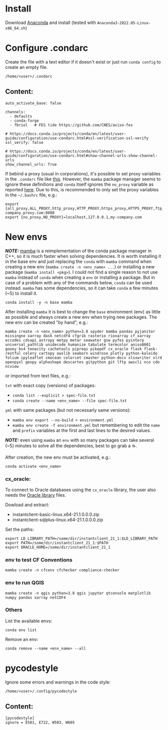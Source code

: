 # Install
Download [Anaconda](https://www.anaconda.com/products/individual#Downloads) and install (tested with `Anaconda3-2022.05-Linux-x86_64.sh`)

# Configure .condarc
Create the file with a text editor if it doesn't exist or just run `conda config` to create an empty file.

`/home/<user>/.condarc`

## Content:

```
auto_activate_base: false

channels:
  - defaults
  - conda-forge
  - fbriol   # FES tide https://github.com/CNES/aviso-fes

# https://docs.conda.io/projects/conda/en/latest/user-guide/configuration/use-condarc.html#ssl-verification-ssl-verify
ssl_verify: false

# https://docs.conda.io/projects/conda/en/latest/user-guide/configuration/use-condarc.html#show-channel-urls-show-channel-urls
show_channel_urls: True
```

If bebind a proxy (usual in corporations), it's possible to set proxy variables in the `.condarc` file like [this](https://docs.conda.io/projects/conda/en/latest/user-guide/configuration/use-condarc.html#configure-conda-for-use-behind-a-proxy-server-proxy-servers). However, the `mamba` package manager seems to ignore these definitions and `conda` itself ignores the `no_proxy` variable as reported [here](https://github.com/conda/conda/issues/7818). Due to this, is recommended to only set the proxy variables in the `~/.bashrc` file, e.g.:

```
export {all_proxy,ALL_PROXY,http_proxy,HTTP_PROXY,https_proxy,HTTPS_PROXY,ftp_proxy,FTP_PROXY}=http://myuser:mypsw@my-company.proxy.com:8080
export {no_proxy,NO_PROXY}=localhost,127.0.0.1,my-company.com
```

# New envs

**_NOTE:_** [mamba](https://github.com/mamba-org/mamba) is a reimplementation of the conda package manager in C++, so it is much faster when solving dependencies. It is worth installing it in the base env and just replacing the `conda` with `mamba` command when creating a new env (`mamba create -n <env_name> ...`) or installing a new package (`mamba install <pkg>`). I could not find a single reason to not use `mamba` instead of `conda` when creating a `env` or installing a package. But in case of a problem with any of the commands below, `conda` can be used instead. `mamba` has some dependencies, so it can take `conda` a few minutes (~5) to install it.

```
conda install -y -n base mamba
```

After installing `mamba` it is best to change the `base` environment (env) as little as possible and always create a new env when trying new packages. The new env can be created "by hand", e.g.:

`mamba create -n <env_name> python=3.8
spyder mamba
pandas pyjanitor missingno
xarray dask netcdf4 cfgrib rasterio rioxarray cf_xarray eccodes cdsapi
astropy metpy metar seawater gsw pyfes pyinterp
universal_pathlib unidecode humanize tabulate termcolor aniso8601
gooey bs4 tenacity cachetools
pipreqs pikepdf cx_oracle flask flask-restful celery
cartopy owslib seaborn windrose plotly python-kaleido folium ipyleaflet cmocean colorcet cmasher
python-docx xlsxwriter xlrd openpyxl
geopy alphashape descartes
gitpython git
lftp awscli
nco cdo ncview`

or imported from text files, e.g.:

`txt` with exact copy (versions) of packages:
* `conda list --explicit > spec-file.txt`
* `conda create --name <env_name> --file spec-file.txt`

`yml` with same packages (but not necessarly same versions):
* `mamba env export --no-build > environment.yml`
* `mamba env create -f environment.yml`
but remembering to edit the `name` and `prefix` variables at the first and last lines to the desired values.

**_NOTE:_** even using `mamba` an `env` with so many packages can take several (~5) minutes to solve all the dependencies, best to go grab a ☕.

After creation, the new env must be activated, e.g.:

`conda activate <env_name>`

### cx_oracle:
To connect to Oracle databases using the `cx_oracle` library, the user also needs the [Oracle library](http://www.oracle.com/technetwork/topics/linuxx86-64soft-092277.html) files.

Dowload and extract:
- instantclient-basic-linux.x64-21.1.0.0.0.zip
- instantclient-sqlplus-linux.x64-21.1.0.0.0.zip

Set the paths:
```
export LD_LIBRARY_PATH=/some/dir/instantclient_21_1:$LD_LIBRARY_PATH
export PATH=/some/dir/instantclient_21_1:$PATH
export ORACLE_HOME=/some/dir/instantclient_21_1
```

### env to test CF Conventions
`mamba create -n cfconv cfchecker compliance-checker`

### env to run QGIS
`mamba create -n qgis python=3.8 qgis jupyter qtconsole matplotlib numpy pandas xarray netCDF4`

### Others
List the available envs:

`conda env list`

Remove an env:

`conda remove --name <env_name> --all`

# pycodestyle
Ignore some errors and warnings in the code style:

`/home/<user>/.config/pycodestyle`

## Content:
```
[pycodestyle]
ignore = E501, E722, W503, W605
```
